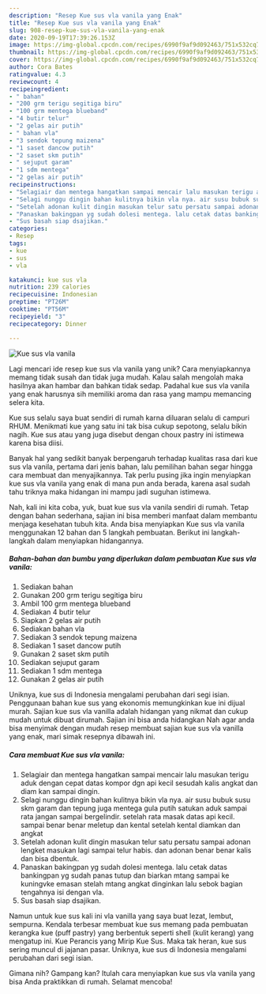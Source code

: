 ```yaml
---
description: "Resep Kue sus vla vanila yang Enak"
title: "Resep Kue sus vla vanila yang Enak"
slug: 908-resep-kue-sus-vla-vanila-yang-enak
date: 2020-09-19T17:39:26.153Z
image: https://img-global.cpcdn.com/recipes/6990f9af9d092463/751x532cq70/kue-sus-vla-vanila-foto-resep-utama.jpg
thumbnail: https://img-global.cpcdn.com/recipes/6990f9af9d092463/751x532cq70/kue-sus-vla-vanila-foto-resep-utama.jpg
cover: https://img-global.cpcdn.com/recipes/6990f9af9d092463/751x532cq70/kue-sus-vla-vanila-foto-resep-utama.jpg
author: Cora Bates
ratingvalue: 4.3
reviewcount: 4
recipeingredient:
- " bahan"
- "200 grm terigu segitiga biru"
- "100 grm mentega blueband"
- "4 butir telur"
- "2 gelas air putih"
- " bahan vla"
- "3 sendok tepung maizena"
- "1 saset dancow putih"
- "2 saset skm putih"
- " sejuput garam"
- "1 sdm mentega"
- "2 gelas air putih"
recipeinstructions:
- "Selagiair dan mentega hangatkan sampai mencair lalu masukan terigu aduk dengan cepat datas kompor dgn api kecil sesudah kalis angkat dan diam kan sampai dingin."
- "Selagi nunggu dingin bahan kulitnya bikin vla nya. air susu bubuk susu skm garam dan tepung juga mentega gula putih satukan aduk sampai rata jangan sampai bergelindir. setelah rata masak datas api kecil. sampai benar benar meletup dan kental setelah kental diamkan dan angkat"
- "Setelah adonan kulit dingin masukan telur satu persatu sampai adonan lengket masukan lagi sampai telur habis. dan adonan benar benar kalis dan bisa dbentuk."
- "Panaskan bakingpan yg sudah dolesi mentega. lalu cetak datas bankingpan yg sudah panas tutup dan biarkan mtang sampai ke kuningvke emasan stelah mtang angkat dinginkan lalu sebok bagian tengahnya isi dengan vla."
- "Sus basah siap dsajikan."
categories:
- Resep
tags:
- kue
- sus
- vla

katakunci: kue sus vla 
nutrition: 239 calories
recipecuisine: Indonesian
preptime: "PT26M"
cooktime: "PT56M"
recipeyield: "3"
recipecategory: Dinner

---
```



![Kue sus vla vanila](https://img-global.cpcdn.com/recipes/6990f9af9d092463/751x532cq70/kue-sus-vla-vanila-foto-resep-utama.jpg)

Lagi mencari ide resep kue sus vla vanila yang unik? Cara menyiapkannya memang tidak susah dan tidak juga mudah. Kalau salah mengolah maka hasilnya akan hambar dan bahkan tidak sedap. Padahal kue sus vla vanila yang enak harusnya sih memiliki aroma dan rasa yang mampu memancing selera kita.

Kue sus selalu saya buat sendiri di rumah karna diluaran selalu di campuri RHUM. Menikmati kue yang satu ini tak bisa cukup sepotong, selalu bikin nagih. Kue sus atau yang juga disebut dengan choux pastry ini istimewa karena bisa diisi.

Banyak hal yang sedikit banyak berpengaruh terhadap kualitas rasa dari kue sus vla vanila, pertama dari jenis bahan, lalu pemilihan bahan segar hingga cara membuat dan menyajikannya. Tak perlu pusing jika ingin menyiapkan kue sus vla vanila yang enak di mana pun anda berada, karena asal sudah tahu triknya maka hidangan ini mampu jadi suguhan istimewa.


Nah, kali ini kita coba, yuk, buat kue sus vla vanila sendiri di rumah. Tetap dengan bahan sederhana, sajian ini bisa memberi manfaat dalam membantu menjaga kesehatan tubuh kita. Anda bisa menyiapkan Kue sus vla vanila menggunakan 12 bahan dan 5 langkah pembuatan. Berikut ini langkah-langkah dalam menyiapkan hidangannya.

<!--inarticleads1-->

##### Bahan-bahan dan bumbu yang diperlukan dalam pembuatan Kue sus vla vanila:

1. Sediakan  bahan
1. Gunakan 200 grm terigu segitiga biru
1. Ambil 100 grm mentega blueband
1. Sediakan 4 butir telur
1. Siapkan 2 gelas air putih
1. Sediakan  bahan vla
1. Sediakan 3 sendok tepung maizena
1. Sediakan 1 saset dancow putih
1. Gunakan 2 saset skm putih
1. Sediakan  sejuput garam
1. Sediakan 1 sdm mentega
1. Gunakan 2 gelas air putih


Uniknya, kue sus di Indonesia mengalami perubahan dari segi isian. Penggunaan bahan kue sus yang ekonomis memungkinkan kue ini dijual murah. Sajian kue sus vla vanilla adalah hidangan yang nikmat dan cukup mudah untuk dibuat dirumah. Sajian ini bisa anda hidangkan Nah agar anda bisa menyimak dengan mudah resep membuat sajian kue sus vla vanilla yang enak, mari simak resepnya dibawah ini. 

<!--inarticleads2-->

##### Cara membuat Kue sus vla vanila:

1. Selagiair dan mentega hangatkan sampai mencair lalu masukan terigu aduk dengan cepat datas kompor dgn api kecil sesudah kalis angkat dan diam kan sampai dingin.
1. Selagi nunggu dingin bahan kulitnya bikin vla nya. air susu bubuk susu skm garam dan tepung juga mentega gula putih satukan aduk sampai rata jangan sampai bergelindir. setelah rata masak datas api kecil. sampai benar benar meletup dan kental setelah kental diamkan dan angkat
1. Setelah adonan kulit dingin masukan telur satu persatu sampai adonan lengket masukan lagi sampai telur habis. dan adonan benar benar kalis dan bisa dbentuk.
1. Panaskan bakingpan yg sudah dolesi mentega. lalu cetak datas bankingpan yg sudah panas tutup dan biarkan mtang sampai ke kuningvke emasan stelah mtang angkat dinginkan lalu sebok bagian tengahnya isi dengan vla.
1. Sus basah siap dsajikan.


Namun untuk kue sus kali ini vla vanilla yang saya buat lezat, lembut, sempurna. Kendala terbesar membuat kue sus memang pada pembuatan kerangka kue (puff pastry) yang berbentuk seperti shell (kulit kerang) yang mengatup ini. Kue Perancis yang Mirip Kue Sus. Maka tak heran, kue sus sering muncul di jajanan pasar. Uniknya, kue sus di Indonesia mengalami perubahan dari segi isian. 

Gimana nih? Gampang kan? Itulah cara menyiapkan kue sus vla vanila yang bisa Anda praktikkan di rumah. Selamat mencoba!

